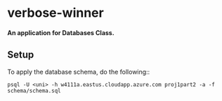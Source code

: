 # verbose-winner

#### An application for Databases Class.

Setup
-------

To apply the database schema, do the following::

	psql -U <uni> -h w4111a.eastus.cloudapp.azure.com proj1part2 -a -f schema/schema.sql    


